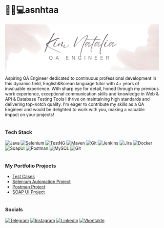 # 👩‍🏫💻asnhtaa

![Header](https://github.com/asnhtaa/asnhtaa/blob/main/assets/White%20Minimalist%20Profile%20LinkedIn%20Banner%20(1).png)


Aspiring QA Engineer dedicated to continuous professional development in this dynamic field, English&Korean language tutor with 4+ years of invaluable experience. With sharp eye for detail, honed through my previous work experience, exceptional communication skills and knowledge in Web & API & Database Testing Tools I thrive on maintaining high standards and delivering top-notch quality. I'm eager to contribute my skills as a QA Engineer and would be delighted to work with you, making a valuable impact on your projects!
#

### Tech Stack 
![Java](https://img.shields.io/badge/java-090909?style=for-the-badge&logo=openjdk)
![Selenium](https://img.shields.io/badge/Selenium-090909?style=for-the-badge&logo=selenium)
![TestNG](https://img.shields.io/badge/TestNG-090909?style=for-the-badge&logo=TESTNG)
![Maven](https://img.shields.io/badge/Maven-090909?style=for-the-badge&logo=ApacheMaven)
![Git](https://img.shields.io/badge/Git-090909?style=for-the-badge&logo=Git)
![Jenkins](https://img.shields.io/badge/Jenkins-090909?style=for-the-badge&logo=Jenkins)
![Jira](https://img.shields.io/badge/Jira-090909?style=for-the-badge&logo=Jira)
![Docker](https://img.shields.io/badge/Docker-090909?style=for-the-badge&logo=Docker)
![SoapUI](https://img.shields.io/badge/SOAPUI-090909?style=for-the-badge&logo=SOAPUI)
![Postman](https://img.shields.io/badge/Postman-090909?style=for-the-badge&logo=Postman)
![MySQL](https://img.shields.io/badge/MySQL-090909?style=for-the-badge&logo=MySQL)
![Git](https://img.shields.io/badge/GIT-090909?style=for-the-badge&logo=Git)

#

### My Portfolio Projects
- [Test Cases](https://docs.google.com/spreadsheets/d/1cPAb-NTADuWZ_zEV7UaRXYsXgzPhUsudWi0fAqhip1w/edit?usp=sharing)
- [Selenium Automation Project](https://github.com/asnhtaa/SeleniumAutomation_Project)
- [Postman Project](https://github.com/asnhtaa/Postman_Project)
- [SOAP UI Project](https://github.com/asnhtaa/SoapUI_Projects)

#

### Socials
[![Telegram](https://img.shields.io/badge/-Telegram-090909?style=for-the-badge&logo=telegram&logoColor=27A0D9)](https://t.me/asnhtaa)
[![Instagram](https://img.shields.io/badge/-Instagram-090909?style=for-the-badge&logo=instagram&logoColor=B4068E)](https://www.instagram.com/asnhtaa)
[![LinkedIn](https://img.shields.io/badge/-LinkedIn-090909?style=for-the-badge&logo=linkedin&logoColor=007BB6)](https://www.linkedin.com/in/asnhtaa)
[![Vkontakte](https://img.shields.io/badge/-Vkontakte-090909?style=for-the-badge&logo=Vk&logoColor=4F7DB3)](https://vk.com/asnhtaa)

